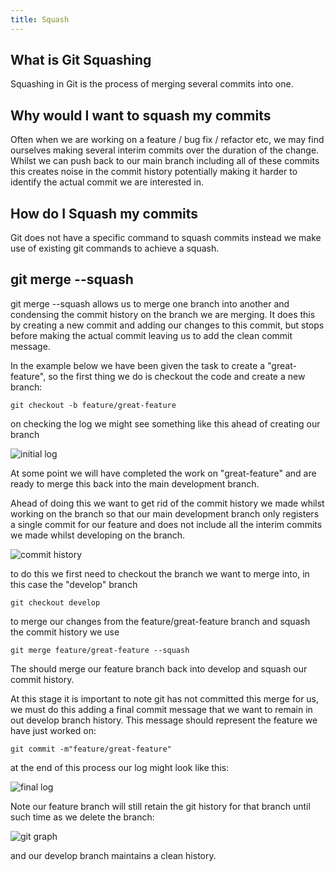 ```yaml
---
title: Squash  
---
```


## What is Git Squashing

Squashing in Git is the process of merging several commits into one. 

## Why would I want to squash my commits

Often when we are working on a feature / bug fix / refactor etc, we may find ourselves making several interim commits over the duration of the change. Whilst we can push back to our main branch including all of these commits this creates noise in the commit history potentially making it harder to identify the actual commit we are interested in.

## How do I Squash my commits

Git does not have a specific command to squash commits instead we make use of existing git commands to achieve a squash.

## git merge <branch> --squash

git merge <branch> --squash allows us to merge one branch into another and condensing the commit history on the branch we are merging. It does this by creating a new commit and adding our changes to this commit, but stops before making the actual commit leaving us to add the clean commit message.

In the example below we have been given the task to create a "great-feature", so the first thing we do is checkout the code and create a new branch:

```
git checkout -b feature/great-feature
```
on checking the log we might see something like this ahead of creating our branch

![initial log](../../static/img/merge-initial-log.png)

At some point we will have completed the work on "great-feature" and are ready to merge this back into the main development branch. 

Ahead of doing this we want to get rid of the commit history we made whilst working on the branch so that our main development branch only registers a single commit for our feature and does not include all the interim commits we made whilst developing on the branch.

![commit history](../../static/img/merge-branch-log.png)

to do this we first need to checkout the branch we want to merge into, in this case the "develop" branch

```
git checkout develop
```

to merge our changes from the feature/great-feature branch and squash the commit history we use

```
git merge feature/great-feature --squash
```

The should merge our feature branch back into develop and squash our commit history. 

At this stage it is important to note git has not committed this merge for us, we must do this adding a final commit message that we want to remain in out develop branch history. This message should represent the feature we have just worked on:

```
git commit -m"feature/great-feature" 
```

at the end of this process our log might look like this:

![final log](../../static/img/merge-branch-final-log.png)

Note our feature branch will still retain the git history for that branch until such time as we delete the branch:

![git graph](../../static/img/merge-branch-graph.png)

and our develop branch maintains a clean history.


